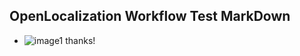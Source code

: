 ## OpenLocalization Workflow Test MarkDown
* ![image1](.\eeeb7270-f200-4171-b5a0-a4f9c6f55bd6.PNG) 
thanks!